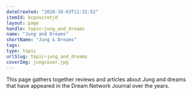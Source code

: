 ```yaml
---
dateCreated: "2020-10-03T11:32:52"
itemId: bcpovcretjd
layout: page
handle: topic~jung_and_dreams
name: "Jung and Dreams"
shortName: "Jung & Dreams"
tags:
type: topic
urlSlug: topic~jung_and_dreams
coverImg: jungcover.jpg
---
```


This page gathers together reviews and articles about Jung and dreams that have appeared in the Dream Network Journal over the years.
